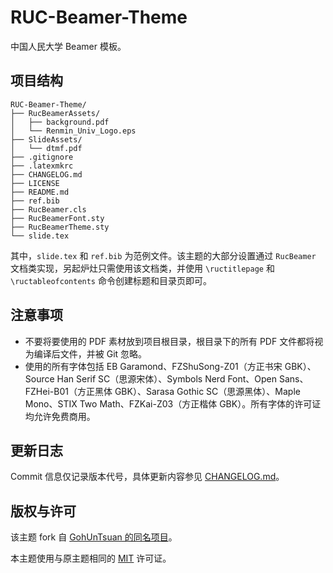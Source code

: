 # RUC-Beamer-Theme

中国人民大学 Beamer 模板。

## 项目结构

```
RUC-Beamer-Theme/
├── RucBeamerAssets/
│   ├── background.pdf
│   └── Renmin_Univ_Logo.eps
├── SlideAssets/
│   └── dtmf.pdf
├── .gitignore
├── .latexmkrc
├── CHANGELOG.md
├── LICENSE
├── README.md
├── ref.bib
├── RucBeamer.cls
├── RucBeamerFont.sty
├── RucBeamerTheme.sty
└── slide.tex
```

其中，`slide.tex` 和 `ref.bib` 为范例文件。该主题的大部分设置通过 `RucBeamer` 文档类实现，另起炉灶只需使用该文档类，并使用 `\ructitlepage` 和 `\ructableofcontents` 命令创建标题和目录页即可。

## 注意事项

- 不要将要使用的 PDF 素材放到项目根目录，根目录下的所有 PDF 文件都将视为编译后文件，并被 Git 忽略。
- 使用的所有字体包括 EB Garamond、FZShuSong-Z01（方正书宋 GBK）、Source Han Serif SC（思源宋体）、Symbols Nerd Font、Open Sans、FZHei-B01（方正黑体 GBK）、Sarasa Gothic SC（思源黑体）、Maple Mono、STIX Two Math、FZKai-Z03（方正楷体 GBK）。所有字体的许可证均允许免费商用。

## 更新日志

Commit 信息仅记录版本代号，具体更新内容参见 [CHANGELOG.md](CHANGELOG.md)。

## 版权与许可

该主题 fork 自 [GohUnTsuan 的同名项目](https://github.com/GohUnTsuan/RUC-Beamer-Theme)。

本主题使用与原主题相同的 [MIT](LICENSE) 许可证。
